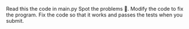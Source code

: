 Read this the code in main.py
Spot the problems 🐞.
Modify the code to fix the program.
Fix the code so that it works and passes the tests when you submit.